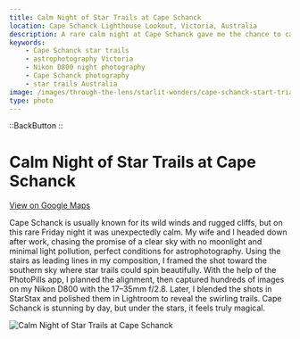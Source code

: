 ```yaml
---
title: Calm Night of Star Trails at Cape Schanck
location: Cape Schanck Lighthouse Lookout, Victoria, Australia
description: A rare calm night at Cape Schanck gave me the chance to capture stunning star trails with perfect skies, leading lines, and a touch of magic.
keywords:
    - Cape Schanck star trails
    - astrophotography Victoria
    - Nikon D800 night photography
    - Cape Schanck photography
    - star trails Australia
image: /images/through-the-lens/starlit-wonders/cape-schanck-start-trials.jpg
type: photo
---
```


::BackButton
::

# Calm Night of Star Trails at Cape Schanck

<a href="https://www.google.com/maps/search/?api=1&query=Cape+Schanck+Lighthouse+Lookout,+Victoria,+Australia" target="_blank" rel="noopener noreferrer">View on Google Maps</a>

Cape Schanck is usually known for its wild winds and rugged cliffs, but on this rare Friday night it was unexpectedly calm. My wife and I headed down after work, chasing the promise of a clear sky with no moonlight and minimal light pollution, perfect conditions for astrophotography. Using the stairs as leading lines in my composition, I framed the shot toward the southern sky where star trails could spin beautifully. With the help of the PhotoPills app, I planned the alignment, then captured hundreds of images on my Nikon D800 with the 17–35mm f/2.8. Later, I blended the shots in StarStax and polished them in Lightroom to reveal the swirling trails. Cape Schanck is stunning by day, but under the stars, it feels truly magical.

![Calm Night of Star Trails at Cape Schanck](/images/through-the-lens/starlit-wonders/cape-schanck-start-trials.jpg)

<div class="mb-8"></div>
